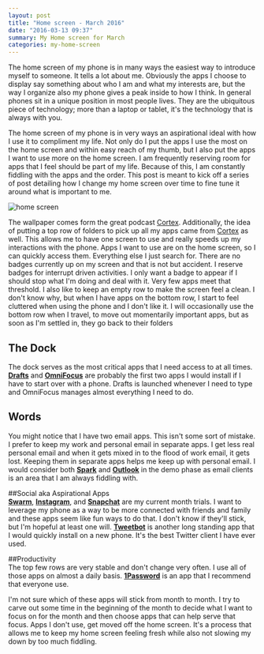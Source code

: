 ```yaml
---
layout: post
title: "Home screen - March 2016"
date: "2016-03-13 09:37"
summary: My Home screen for March
categories: my-home-screen
---
```


The home screen of my phone is in many ways the easiest way to introduce myself to someone. It tells a lot about me. Obviously the apps I choose to display say something about who I am and what my interests are, but the way I organize also my phone gives a peak inside to how I think. In general phones sit in a unique position in most people lives. They are the ubiquitous piece of technology; more than a laptop or tablet, it's the technology that is always with you.

The home screen of my phone is in very ways an aspirational ideal with how I use it to compliment my life. Not only do I put the apps I use the most on the home screen and within easy reach of my thumb, but I also put the apps I want to use more on the home screen. I am frequently reserving room for apps that I feel should be part of my life. Because of this, I am constantly fiddling with the apps and the order. This post is meant to kick off a series of post detailing how I change my home screen over time to fine tune it around what is important to me.  

![home screen ](../images/2016/03/home_screen.jpg)

The wallpaper comes form the great podcast [Cortex](https://www.relay.fm/cortex/3). Additionally, the idea of putting a top row of folders to pick up all my apps came from [Cortex](https://www.relay.fm/cortex) as well. This allows me to have one screen to use and really speeds up my interactions with the phone. Apps I want to use are on the home screen, so I can quickly access them. Everything else I just search for. There are no badges currently up on my screen and that is not but accident. I reserve badges for interrupt driven activities. I only want a badge to appear if I should stop what I'm doing and deal with it. Very few apps meet that threshold. I also like to keep an empty row to make the screen feel a clean. I don't know why, but when I have apps on the bottom row, I start to feel cluttered when using the phone and I don't like it. I will occasionally use the bottom row when I travel, to move out momentarily important apps, but as soon as I'm settled in, they go back to their folders

## The Dock  
The dock serves as the most critical apps that I need access to at all times. **[Drafts](https://geo.itunes.apple.com/us/app/drafts-4-quickly-capture-notes/id905337691?mt=8&at=10lQ9L)** and **[OmniFocus](https://geo.itunes.apple.com/us/app/omnifocus-2/id904071710?mt=8&at=10lQ9L)** are probably the first two apps I would install if I have to start over with a phone. Drafts is launched whenever I need to type and OmniFocus manages almost everything I need to do.

## Words  
You might notice that I have two email apps. This isn't some sort of mistake. I prefer to keep my work and personal email in separate apps. I get less real personal email and when it gets mixed in to the flood of work email, it gets lost. Keeping them in separate apps helps me keep up with personal email. I would consider both **[Spark](https://geo.itunes.apple.com/us/app/spark-like-your-email-again/id997102246?mt=8&at=10lQ9L)** and **[Outlook](https://geo.itunes.apple.com/us/app/microsoft-outlook-email-calendar/id951937596?mt=8&at=10lQ9L)** in the demo phase as email clients is an area that I am always fiddling with.

##Social aka Aspirational Apps  
**[Swarm](https://geo.itunes.apple.com/us/app/swarm-by-foursquare/id870161082?mt=8&at=10lQ9L)**, **[Instagram](https://geo.itunes.apple.com/us/app/instagram/id389801252?mt=8&at=10lQ9L)**, and **[Snapchat](https://geo.itunes.apple.com/us/app/snapchat/id447188370?mt=8&at=10lQ9L)** are my current month trials. I want to leverage my phone as a way to be more connected with friends and family and these apps seem like fun ways to do that. I don't know if they'll stick, but I'm hopeful at least one will. **[Tweetbot](https://geo.itunes.apple.com/us/app/tweetbot-4-for-twitter/id1018355599?mt=8&at=10lQ9L)** is another long standing app that I would quickly install on a new phone. It's the best Twitter client I have ever used.

##Productivity  
The top few rows are very stable and don't change very often. I use all of those apps on almost a daily basis. **[1Password](https://geo.itunes.apple.com/us/app/1password-password-manager/id568903335?mt=8&at=10lQ9L)** is an app that I recommend that everyone use.

I'm not sure which of these apps will stick from month to month. I try to carve out some time in the beginning of the month to decide what I want to focus on for the month and then choose apps that can help serve that focus. Apps I don't use, get moved off the home screen. It's a process that allows me to keep my home screen feeling fresh while also not slowing my down by too much fiddling.
